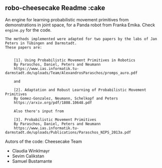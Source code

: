 ## robo-cheesecake Readme :cake
An engine for learning probabilistic movement primitives from demonstrations in joint space, for a Panda robot from Franka Emika. Check `engine.py` for the code.


    The methods implemented were adapted for two papers by the labs of Jan Peters in Tübingen and Darmstadt.
    These papers are:
        
        
        [1]. Using Probabilistic Movement Primitives in Robotics 
        By Paraschos, Daniel, Peters and Neumann 
        https://www.ias.informatik.tu-darmstadt.de/uploads/Team/AlexandrosParaschos/promps_auro.pdf
        
        and
        
        [2]. Adaptation and Robust Learning of Probabilistic Movement Primitives
        By Gomez-Gonzalez, Neumann, Schelkopf and Peters
        https://arxiv.org/pdf/1808.10648.pdf
        
        Also there's input from
        
        [3]. Probabilistic Movement Primitives
        By Paraschos, Daniel, Peters and Neumann
        https://www.ias.informatik.tu-darmstadt.de/uploads/Publications/Paraschos_NIPS_2013a.pdf
        
        
Autors of the code: 
Cheesecake Team
- Claudia Winklmayr
- Sevim Calikstan 
- Samuel Bustamante
        

